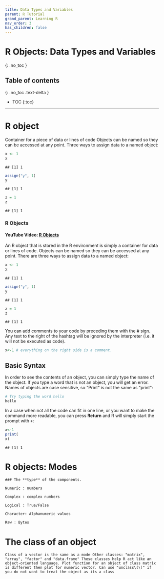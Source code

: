 ```yaml
---
title: Data Types and Variables
parent: R Tutorial
grand_parent: Learning R
nav_order: 3
has_children: false
---
```


# R Objects: Data Types and Variables
{: .no_toc }


## Table of contents
{: .no_toc .text-delta }

- TOC
{:toc}

---

# R object

Container for a piece of data or lines of code Objects can be named so they can be accessed at any point. Three ways to assign data to a named object:

```r
x <- 1
x
```

```
## [1] 1
```

```r
assign("y", 1)
y
```

```
## [1] 1
```

```r
z = 1
z
```

```
## [1] 1
```

### R Objects

#### YouTube Video: [R Objects](https://youtu.be/8GXsn8qd7Gc)

An R object that is stored in the R environment is simply a container for data or lines of code. Objects can be named so they can be accessed at any point. There are three ways to assign data to a named object:

``` r
x <- 1
x
```

    ## [1] 1

``` r
assign("y", 1)
y
```

    ## [1] 1

``` r
z = 1
z
```

    ## [1] 1

You can add comments to your code by preceding them with the \# sign. Any text to the right of the hashtag will be ignored by the interpreter (i.e. it will not be executed as code).

``` r
x<-1 # everything on the right side is a comment.
```


## Basic Syntax

In order to see the contents of an object, you can simply type the name of the object. If you type a word that is not an object, you will get an error. Names of objects are case sensitive, so "Print" is not the same as "print":

``` r
# Try typing the word hello
hello
```

In a case when not all the code can fit in one line, or you want to make the command more readable, you can press **Return** and R will simply start the prompt with `+`:

``` r
x<-1
print(
x)
```

    ## [1] 1


# R objects: Modes

    ### The **type** of the components.

    Numeric : numbers

    Complex : complex numbers

    Logical : True/False

    Character: Alphanumeric values

    Raw : Bytes


# The class of an object

    Class of a vector is the same as a mode Other classes: "matrix", "array", "factor" and "data.frame" These classes help R act like an object-oriented language. Plot function for an object of class matrix is different then plot for numeric vector. Can use "unclass\(\)" if you do not want to treat the object as its a class
